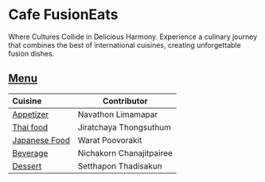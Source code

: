 # Cafe FusionEats

Where Cultures Collide in Delicious Harmony. Experience a culinary journey that combines the best of international cuisines, creating unforgettable fusion dishes.

## [Menu](menu.md)

| Cuisine                               | Contributor              |
|:--------------------------------------|--------------------------|
| [Appetizer](menu.md#Appetizer) | Navathon Limamapar |
| [Thai food](menu.md#thai-food)       | Jiratchaya Thongsuthum   |
| [Japanese Food](menu.md#Japanese-Food)|   Warat Poovorakit |
| [Beverage](menu.md#beverages)         | Nichakorn Chanajitpairee |
| [Dessert](menu.md#Dessert)            | Setthapon Thadisakun     |
